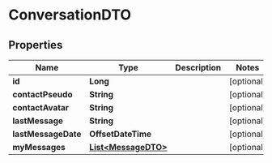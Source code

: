 

# ConversationDTO


## Properties

| Name | Type | Description | Notes |
|------------ | ------------- | ------------- | -------------|
|**id** | **Long** |  |  [optional] |
|**contactPseudo** | **String** |  |  [optional] |
|**contactAvatar** | **String** |  |  [optional] |
|**lastMessage** | **String** |  |  [optional] |
|**lastMessageDate** | **OffsetDateTime** |  |  [optional] |
|**myMessages** | [**List&lt;MessageDTO&gt;**](MessageDTO.md) |  |  [optional] |



